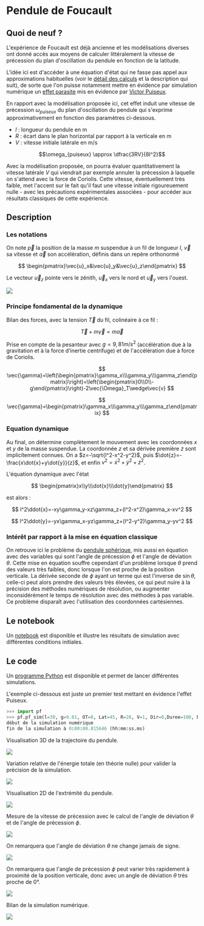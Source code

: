 # Pendule de Foucault

## Quoi de neuf ?

L'expérience de Foucault est déjà ancienne et les modélisations diverses ont donné accès aux moyens de calculer littéralement la vitesse de précession du plan d'oscillation du pendule en fonction de la latitude.

L'idée ici est d'accéder à une équation d'état qui ne fasse pas appel aux approximations habituelles (voir le [détail des calculs](Data/miseenequation.pdf) et la description qui suit), de sorte que l'on puisse notamment mettre en évidence par simulation numérique un [effet parasite](https://fr.wikipedia.org/wiki/Pendule_de_Foucault) mis en évidence par [Victor Puiseux](https://fr.wikipedia.org/wiki/Victor_Puiseux).

En rapport avec la modélisation proposée ici, cet effet induit une vitesse de précession $\omega_{puiseux}$ du plan d'oscillation du pendule qui s'exprime approximativement en fonction des paramètres ci-dessous.

- $l$ : longueur du pendule en m
- $R$ : écart dans le plan horizontal par rapport à la verticale en m
- $V$ : vitesse initiale latérale en m/s

$$\omega_{puiseux} \approx \dfrac{3RV}{8l^2}$$

Avec la modélisation proposée, on pourra évaluer quantitativement la vitesse latérale $V$ qui viendrait par exemple annuler la précession à laquelle on s'attend avec la force de Coriolis. Cette vitesse, éventuellement très faible, met l'accent sur le fait qu'il faut une vitesse initiale rigoureuement nulle - avec les précautions expérimentales associées - pour accéder aux résultats classiques de cette expérience.

## Description

### Les notations

On note $\vec{p}$ la position de la masse $m$ suspendue à un fil de longueur $l$, $\vec{v}$ sa vitesse et $\vec{a}$ son accélération, définis dans un repère orthonormé

$$
\begin{pmatrix}\vec{u}_x&\vec{u}_y&\vec{u}_z\end{pmatrix}
$$

Le vecteur $\vec{u}_z$ pointe vers le zénith, $\vec{u}_x$ vers le nord et $\vec{u}_y$ vers l'ouest.

![](Data/penduledefoucault.png)

### Principe fondamental de la dynamique

Bilan des forces, avec la tension $\vec{T}$ du fil, colinéaire à ce fil :

$$
\vec{T}+m\vec{\gamma}=m\vec{a}
$$

Prise en compte de la pesanteur avec $g=9,81 m/s^2$ (accélération due à la gravitation et à la force d’inertie centrifuge) et de l'accélération due à force de Coriolis.

$$
\vec{\gamma}=\left(\begin{pmatrix}\gamma_x\\\gamma_y\\\gamma_z\end{pmatrix}\right)=\left(\begin{pmatrix}0\\0\\-g\end{pmatrix}\right)-2\vec{\Omega}_T\wedge\vec{v}
$$

$$
\vec{\gamma}=\begin{pmatrix}\gamma_x\\\gamma_y\\\gamma_z\end{pmatrix}
$$

### Equation dynamique

Au final, on détermine complètement le mouvement avec les coordonnées $x$ et $y$ de la masse suspendue. La coordonnée $z$ et sa dérivée première $\dot{z}$ sont implicitement connues. On a $z=-\sqrt{l^2-x^2-y^2}$, puis $\dot{z}=-\frac{x\dot{x}+y\dot{y}}{z}$, et enfin $v^2=\dot{x}^2+\dot{y}^2+\dot{z}^2$.

L'équation dynamique avec l'état

$$
\begin{pmatrix}x\\y\\\dot{x}\\\dot{y}\end{pmatrix}
$$

est alors :

$$
l^2\ddot{x}=-xy\gamma_y-xz\gamma_z+(l^2-x^2)\gamma_x-xv^2
$$

$$
l^2\ddot{y}=-yx\gamma_x-yz\gamma_z+(l^2-y^2)\gamma_y-yv^2
$$

### Intérêt par rapport à la mise en équation classique

On retrouve ici le problème du [pendule sphérique](https://fr.wikipedia.org/wiki/Pendule_sph%C3%A9rique), mis aussi en équation avec des variables qui sont l'angle de précession $\phi$ et l'angle de déviation $\theta$. Cette mise en équation souffre cependant d'un problème lorsque $\theta$ prend des valeurs très faibles, donc lorsque l'on est proche de la position verticale. La dérivée seconde de $\phi$ ayant un terme qui est l'inverse de $\sin\theta$, celle-ci peut alors prendre des valeurs très élevées, ce qui peut nuire à la précision des méthodes numériques de résolution, ou augmenter inconsidérément le temps de résolution avec des méthodes à pas variable. Ce problème disparaît avec l'utilisation des coordonnées cartésiennes.

## Le notebook

Un [notebook](Notebook/Pendule_de_Foucault.ipynb) est disponible et illustre les résultats de simulation avec différentes conditions initiales.

## Le code

Un [programme Python](Code/pf.py) est disponible et permet de lancer différentes simulations.

L'exemple ci-dessous est juste un premier test mettant en évidence l'effet Puiseux.

```python
>>> import pf
>>> pf.pf_sim(l=30, g=9.81, OT=0, Lat=45, R=28, V=1, Dir=0,Duree=100, Pas=0.02, methode='rk4')
début de la simulation numérique
fin de la simulation à 0:00:00.815646 (hh:mm:ss.ms)
```

Visualisation 3D de la trajectoire du pendule.

![](Data/Figure_1.png)

Variation relative de l'énergie totale (en théorie nulle) pour valider la précision de la simulation.

![](Data/Figure_2.png)

Visualisation 2D de l'extrémité du pendule.

![](Data/Figure_3.png)

Mesure de la vitesse de précession avec le calcul de l'angle de déviation $\theta$ et de l'angle de précession $\phi$.

![](Data/Figure_4.png)

On remarquera que l'angle de déviation $\theta$ ne change jamais de signe.

![](Data/Figure_5.png)

On remarquera que l'angle de précession $\phi$ peut varier très rapidement à proximité de la position verticale, donc avec un angle de déviation $\theta$ très proche de $0°$.

![](Data/Figure_6.png)

Bilan de la simulation numérique.

![](Data/Figure_7.png)
